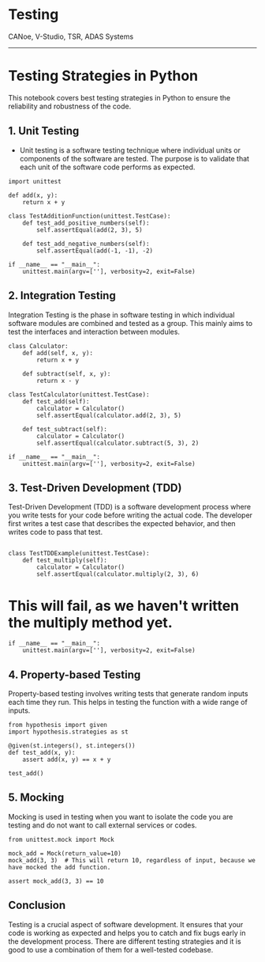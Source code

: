 # Testing
CANoe, V-Studio, TSR, ADAS Systems

------------------------------------------------------------------------------------------------------------------------------------

# Testing Strategies in Python

This notebook covers best testing strategies in Python to ensure the reliability and robustness of the code.

## 1. Unit Testing

- Unit testing is a software testing technique where individual units or components of the software are tested. The purpose is to validate 
that each unit of the software code performs as expected.

```
import unittest

def add(x, y):
    return x + y

class TestAdditionFunction(unittest.TestCase):
    def test_add_positive_numbers(self):
        self.assertEqual(add(2, 3), 5)

    def test_add_negative_numbers(self):
        self.assertEqual(add(-1, -1), -2)

if __name__ == "__main__":
    unittest.main(argv=[''], verbosity=2, exit=False)
```

## 2. Integration Testing

Integration Testing is the phase in software testing in which individual software modules are combined and tested as a group. This mainly aims to test the interfaces and interaction between modules.

```
class Calculator:
    def add(self, x, y):
        return x + y
    
    def subtract(self, x, y):
        return x - y

class TestCalculator(unittest.TestCase):
    def test_add(self):
        calculator = Calculator()
        self.assertEqual(calculator.add(2, 3), 5)

    def test_subtract(self):
        calculator = Calculator()
        self.assertEqual(calculator.subtract(5, 3), 2)

if __name__ == "__main__":
    unittest.main(argv=[''], verbosity=2, exit=False)
```

## 3. Test-Driven Development (TDD)

Test-Driven Development (TDD) is a software development process where you write tests for your code before writing the actual code. The developer first writes a test case that describes the expected behavior, and then writes code to pass that test.


```

class TestTDDExample(unittest.TestCase):
    def test_multiply(self):
        calculator = Calculator()
        self.assertEqual(calculator.multiply(2, 3), 6)

```

# This will fail, as we haven't written the multiply method yet.


```
if __name__ == "__main__":
    unittest.main(argv=[''], verbosity=2, exit=False)

```

## 4. Property-based Testing

Property-based testing involves writing tests that generate random inputs each time they run. This helps in testing the function with a wide range of inputs.

```
from hypothesis import given
import hypothesis.strategies as st

@given(st.integers(), st.integers())
def test_add(x, y):
    assert add(x, y) == x + y
    
test_add()
```

## 5. Mocking

Mocking is used in testing when you want to isolate the code you are testing and do not want to call external services or codes.

```
from unittest.mock import Mock

mock_add = Mock(return_value=10)
mock_add(3, 3)  # This will return 10, regardless of input, because we have mocked the add function.

assert mock_add(3, 3) == 10
```
## Conclusion

Testing is a crucial aspect of software development. It ensures that your code is working as expected and helps you to catch and fix bugs early in the development process. There are different testing strategies and it is good to use a combination of them for a well-tested codebase.
